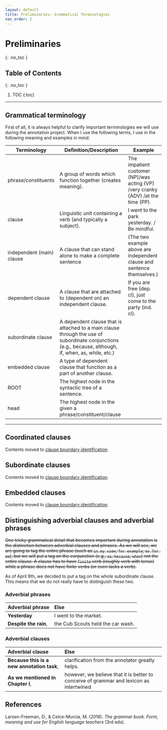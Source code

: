 ```yaml
---
layout: default
title: Preliminaries— Grammatical Terminologies
nav_order: 2
---
```


# Preliminaries 
{: .no_toc }
## Table of Contents
{: .no_toc }

1. TOC
{:toc}

---

## Grammatical terminology
First of all, it is always helpful to clarify important terminologies we will use during the annotation project. When I use the following terms, I use in the following meaning and examples in mind.

| Terminology               | Definition/Description                                                                                                                                | Example                                                                           |
| ------------------------- | ----------------------------------------------------------------------------------------------------------------------------------------------------- | --------------------------------------------------------------------------------- |
| phrase/constituents       | A group of words which function together (creates meaning).                                                                                           | The impatient customer (NP)/was acting (VP) /very cranky (ADV) /at the time (PP). |
| clause                    | Linguistic unit containing a verb (and typically a subject).                                                                                          | I went to the park yesterday. / Be mindful.                                       |
| independent (main) clause | A clause that can stand alone to make a complete sentence                                                                                             | (The two example above are independent clause and sentence themselves.)           |
| dependent clause          | A clause that are attached to (dependent on) an independent clause.                                                                                   | If you are free (dep. cl), just come to the party (ind. cl).                      |
| subordinate clause        | A dependent clause that is attached to a main clause through the use of subordinate conjunctions (e.g., because, although, if, when, as, while, etc.) |                                                                                   |
| embedded clause           | A type of dependent clause that function as a part of another clause.                                                                                 |                                                                                   |
| ROOT                      | The highest node in the syntactic tree of a sentence.                                                                                                 |                                                                                   |
| head                      | The highest node in the given a phrase/constituent/clause                                                                                             |                                                                                   |


--- 
## Coordinated clauses

Contents moved to [clause boundary identification](3_Part2_Clause_boundary.md#coordinated-clauses-–-more-than-one-main-clauses).
## Subordinate clauses

Contents moved to [clause boundary identification](3_Part2_Clause_boundary.md#subordinate-clauses).



## Embedded clauses
Contents moved to [clause boundary identification](3_Part2_Clause_boundary.md#embedded-clauses).


## Distinguishing adverbial clauses and adverbial phrases

~~One tricky grammatical detail that becomes important during annotation is the distinction between adverbial clauses and phrases.
As we will see, we are going to tag the entire phrase (such as `in my view`, `for example`, `as for me`), but we will put a tag on the conjunction (e.g., `as`, `because`, `when`) not the entire clause.
A clause has to have `finite` verb (roughly verb with tense) while a phrase does not have finite verbs (or even lacks a verb).~~

As of April 9th, we decided to put a tag on the whole subordinate clause. This means that we do not really have to distinguish these two.

### Adverbial phrases


| Adverbial phrase      | Else                              |
| :-------------------- | :-------------------------------- |
| **Yesterday**         | I went to the market.             |
| **Despite the rain**, | the Cub Scouts held the car wash. |


### Adverbial clauses

| Adverbial clause                           | Else                                                                                    |
| :----------------------------------------- | :-------------------------------------------------------------------------------------- |
| **Because this is a new annotation task**, | clarification from the annotator greatly helps.                                         |
| **As we mentioned in Chapter I**,          | however, we believe that it is better to conceive of grammar and lexicon as intertwined |


## References
Larsen-Freeman, D., & Celce-Murcia, M. (2016). *The grammar book. Form, meaning and use for English language teachers* (3rd eds).

